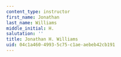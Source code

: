 ```yaml
---
content_type: instructor
first_name: Jonathan
last_name: Williams
middle_initial: H.
salutation: ''
title: Jonathan H. Williams
uid: 04c1a460-4993-5c75-c1ae-aebeb42cb191
---
```

